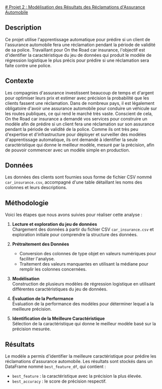 [# Projet 2 : Modélisation des Résultats des Réclamations d'Assurance Automobile](https://github.com/y-sm-s/Analyse-et-Mode-lisation-des-Re-clamations-d-Assurance-Automobile/blob/main/Analyse%20et%20Mode%CC%81lisation%20des%20Re%CC%81clamations%20d'Assurance%20Automobile.ipynb)

## Description  
Ce projet utilise l'apprentissage automatique pour prédire si un client de l'assurance automobile fera une réclamation pendant la période de validité de sa police. Travaillant pour On the Road car insurance, l'objectif est d'identifier la caractéristique du jeu de données qui produit le modèle de régression logistique le plus précis pour prédire si une réclamation sera faite contre une police.

## Contexte  
Les compagnies d'assurance investissent beaucoup de temps et d'argent pour optimiser leurs prix et estimer avec précision la probabilité que les clients fassent une réclamation. Dans de nombreux pays, il est légalement obligatoire d'avoir une assurance automobile pour conduire un véhicule sur les routes publiques, ce qui rend le marché très vaste. Conscient de cela, On the Road car insurance a demandé vos services pour construire un modèle afin de prédire si un client fera une réclamation sur son assurance pendant la période de validité de la police. Comme ils ont très peu d'expertise et d'infrastructure pour déployer et surveiller des modèles d'apprentissage automatique, ils ont demandé à identifier la seule caractéristique qui donne le meilleur modèle, mesuré par la précision, afin de pouvoir commencer avec un modèle simple en production.

## Données  
Les données des clients sont fournies sous forme de fichier CSV nommé `car_insurance.csv`, accompagné d'une table détaillant les noms des colonnes et leurs descriptions.

## Méthodologie  
Voici les étapes que nous avons suivies pour réaliser cette analyse :

1. **Lecture et exploration du jeu de données**  
   Chargement des données à partir du fichier CSV `car_insurance.csv` et exploration initiale pour comprendre la structure des données.

2. **Prétraitement des Données**  
   - Conversion des colonnes de type objet en valeurs numériques pour faciliter l'analyse.
   - Traitement des valeurs manquantes en utilisant la médiane pour remplir les colonnes concernées.

3. **Modélisation**  
   Construction de plusieurs modèles de régression logistique en utilisant différentes caractéristiques du jeu de données.

4. **Évaluation de la Performance**  
   Évaluation de la performance des modèles pour déterminer lequel a la meilleure précision.

5. **Identification de la Meilleure Caractéristique**  
   Sélection de la caractéristique qui donne le meilleur modèle basé sur la précision mesurée.

## Résultats  
Le modèle a permis d'identifier la meilleure caractéristique pour prédire les réclamations d'assurance automobile. Les résultats sont stockés dans un DataFrame nommé `best_feature_df`, qui contient :
- `best_feature` : la caractéristique avec la précision la plus élevée.
- `best_accuracy` : le score de précision respectif.
